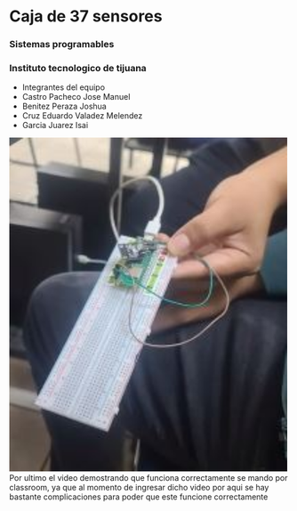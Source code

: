 # Caja de 37 sensores

### Sistemas programables
### Instituto tecnologico de tijuana
- Integrantes del equipo
- Castro Pacheco Jose Manuel
- Benitez Peraza Joshua
- Cruz Eduardo Valadez Melendez
- Garcia Juarez Isai

<img src="sensor.jpg" alt="sensor" width="500" height="600">
Por ultimo el video demostrando que funciona correctamente se mando por classroom, ya que al momento de ingresar dicho video por aqui se hay bastante complicaciones para poder que este funcione correctamente

